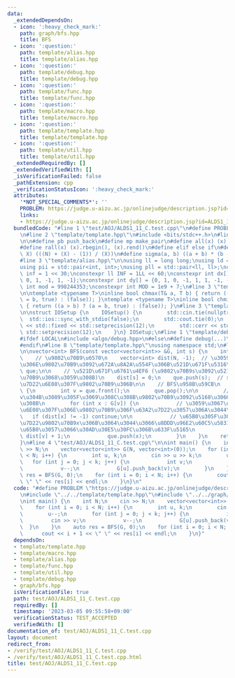 ```yaml
---
data:
  _extendedDependsOn:
  - icon: ':heavy_check_mark:'
    path: graph/bfs.hpp
    title: BFS
  - icon: ':question:'
    path: template/alias.hpp
    title: template/alias.hpp
  - icon: ':question:'
    path: template/debug.hpp
    title: template/debug.hpp
  - icon: ':question:'
    path: template/func.hpp
    title: template/func.hpp
  - icon: ':question:'
    path: template/macro.hpp
    title: template/macro.hpp
  - icon: ':question:'
    path: template/template.hpp
    title: template/template.hpp
  - icon: ':question:'
    path: template/util.hpp
    title: template/util.hpp
  _extendedRequiredBy: []
  _extendedVerifiedWith: []
  _isVerificationFailed: false
  _pathExtension: cpp
  _verificationStatusIcon: ':heavy_check_mark:'
  attributes:
    '*NOT_SPECIAL_COMMENTS*': ''
    PROBLEM: https://judge.u-aizu.ac.jp/onlinejudge/description.jsp?id=ALDS1_11_C
    links:
    - https://judge.u-aizu.ac.jp/onlinejudge/description.jsp?id=ALDS1_11_C
  bundledCode: "#line 1 \"test/AOJ/ALDS1_11_C.test.cpp\"\n#define PROBLEM \"https://judge.u-aizu.ac.jp/onlinejudge/description.jsp?id=ALDS1_11_C\"\
    \n#line 2 \"template/template.hpp\"\n#include <bits/stdc++.h>\n#line 3 \"template/macro.hpp\"\
    \n\n#define pb push_back\n#define mp make_pair\n#define all(x) (x).begin(), (x).end()\n\
    #define rall(x) (x).rbegin(), (x).rend()\n#define elif else if\n#define updiv(N,\
    \ X) (((N) + (X) - (1)) / (X))\n#define sigma(a, b) ((a + b) * (b - a + 1) / 2)\n\
    #line 3 \"template/alias.hpp\"\n\nusing ll = long long;\nusing ld = long double;\n\
    using pii = std::pair<int, int>;\nusing pll = std::pair<ll, ll>;\nconstexpr int\
    \ inf = 1 << 30;\nconstexpr ll INF = 1LL << 60;\nconstexpr int dx[] = {1, 0, -1,\
    \ 0, 1, -1, 1, -1};\nconstexpr int dy[] = {0, 1, 0, -1, 1, 1, -1, -1};\nconstexpr\
    \ int mod = 998244353;\nconstexpr int MOD = 1e9 + 7;\n#line 3 \"template/func.hpp\"\
    \n\ntemplate <typename T>\ninline bool chmax(T& a, T b) { return ((a < b) ? (a\
    \ = b, true) : (false)); }\ntemplate <typename T>\ninline bool chmin(T& a, T b)\
    \ { return ((a > b) ? (a = b, true) : (false)); }\n#line 3 \"template/util.hpp\"\
    \n\nstruct IOSetup {\n    IOSetup() {\n        std::cin.tie(nullptr);\n      \
    \  std::ios::sync_with_stdio(false);\n        std::cout.tie(0);\n        std::cout\
    \ << std::fixed << std::setprecision(12);\n        std::cerr << std::fixed <<\
    \ std::setprecision(12);\n    }\n} IOSetup;\n#line 1 \"template/debug.hpp\"\n\
    #ifdef LOCAL\n#include <algo/debug.hpp>\n#else\n#define debug(...)\n#define line\n\
    #endif\n#line 8 \"template/template.hpp\"\nusing namespace std;\n#line 3 \"graph/bfs.hpp\"\
    \n\nvector<int> BFS(const vector<vector<int>> &G, int s) {\n    int N = (int)G.size();\
    \    // \u9802\u70B9\u6570\n    vector<int> dist(N, -1);  // \u3059\u3079\u3066\
    \u306E\u9802\u70B9\u3092\u672A\u8A2A\u554F\u306B\u521D\u671F\u5316\n    queue<int>\
    \ que;\n\n    // \u521D\u671F\u6761\u4EF6 (\u9802\u70B9s\u3092\u521D\u671F\u9802\
    \u70B9\u3068\u3059\u308B)\n    dist[s] = 0;\n    que.push(s);  // s\u3092\u63A2\
    \u7D22\u6E08\u307F\u9802\u70B9\u306B\n\n    // BFS\u958B\u59CB\n    while (!que.empty())\
    \ {\n        int v = que.front();\n        que.pop();\n\n        // \u9802\u70B9\
    v\u304B\u3089\u305F\u3069\u308C\u308B\u9802\u70B9\u3092\u5168\u3066\u8ABF\u3079\
    \u308B\n        for (int x : G[v]) {\n            // \u3059\u3067\u306B\u767A\u898B\
    \u6E08\u307F\u306E\u9802\u70B9\u306F\u63A2\u7D22\u3057\u306A\u3044\n         \
    \   if (dist[x] != -1) continue;\n\n            // \u65B0\u305F\u306A\u672A\u63A2\
    \u7D22\u9802\u70B9x\u306B\u3064\u3044\u3066\u8DDD\u96E2\u60C5\u5831\u3092\u66F4\
    \u65B0\u3057\u3066\u30AD\u30E5\u30FC\u306B\u633F\u5165\n            dist[x] =\
    \ dist[v] + 1;\n            que.push(x);\n        }\n    }\n    return dist;\n\
    }\n#line 4 \"test/AOJ/ALDS1_11_C.test.cpp\"\n\nint main() {\n    int N;\n    cin\
    \ >> N;\n    vector<vector<int>> G(N, vector<int>(0));\n    for (int i = 0; i\
    \ < N; i++) {\n        int u, k;\n        cin >> u >> k;\n        u--;\n     \
    \   for (int j = 0; j < k; j++) {\n            int v;\n            cin >> v;\n\
    \            v--;\n            G[u].push_back(v);\n        }\n    }\n    auto\
    \ res = BFS(G, 0);\n    for (int i = 0; i < N; i++) {\n        cout << i + 1 <<\
    \ \" \" << res[i] << endl;\n    }\n}\n"
  code: "#define PROBLEM \"https://judge.u-aizu.ac.jp/onlinejudge/description.jsp?id=ALDS1_11_C\"\
    \n#include \"../../template/template.hpp\"\n#include \"../../graph/bfs.hpp\"\n\
    \nint main() {\n    int N;\n    cin >> N;\n    vector<vector<int>> G(N, vector<int>(0));\n\
    \    for (int i = 0; i < N; i++) {\n        int u, k;\n        cin >> u >> k;\n\
    \        u--;\n        for (int j = 0; j < k; j++) {\n            int v;\n   \
    \         cin >> v;\n            v--;\n            G[u].push_back(v);\n      \
    \  }\n    }\n    auto res = BFS(G, 0);\n    for (int i = 0; i < N; i++) {\n  \
    \      cout << i + 1 << \" \" << res[i] << endl;\n    }\n}"
  dependsOn:
  - template/template.hpp
  - template/macro.hpp
  - template/alias.hpp
  - template/func.hpp
  - template/util.hpp
  - template/debug.hpp
  - graph/bfs.hpp
  isVerificationFile: true
  path: test/AOJ/ALDS1_11_C.test.cpp
  requiredBy: []
  timestamp: '2023-03-05 09:55:58+09:00'
  verificationStatus: TEST_ACCEPTED
  verifiedWith: []
documentation_of: test/AOJ/ALDS1_11_C.test.cpp
layout: document
redirect_from:
- /verify/test/AOJ/ALDS1_11_C.test.cpp
- /verify/test/AOJ/ALDS1_11_C.test.cpp.html
title: test/AOJ/ALDS1_11_C.test.cpp
---
```

